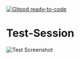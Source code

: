 [![Gitpod ready-to-code](https://img.shields.io/badge/Gitpod-ready--to--code-blue?logo=gitpod)](https://gitpod.io/#/https://github.com/Achemsamuel/Test-Session)

# Test-Session


![Test Screenshot](https://res.cloudinary.com/dyuuulmg0/image/upload/c_scale,h_976/v1609105012/Test-Screenshot.png)

